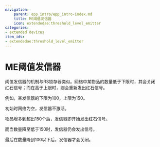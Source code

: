 ```yaml
---
navigation:
    parent: epp_intro/epp_intro-index.md
    title: ME阈值发信器
    icon: extendedae:threshold_level_emitter
categories:
- extended devices
item_ids:
- extendedae:threshold_level_emitter
---
```


# ME阈值发信器

<GameScene zoom="8" background="transparent">
  <ImportStructure src="../structure/cable_threshold_level_emitter.snbt"></ImportStructure>
</GameScene>

阈值发信器的机制与RS锁存器类似。网络中某物品的数量低于下限时，其会关闭红石信号；而在高于上限时，则会重新发出红石信号。

例如，某发信器的下限为100，上限为150。

初始时网络为空，发信器不激活。

物品增多到超出150个后，发信器即开始发出红石信号。

而当数量降至低于150时，发信器仍会发出信号。

最后在数量降到100以下后，发信器才会关闭。
